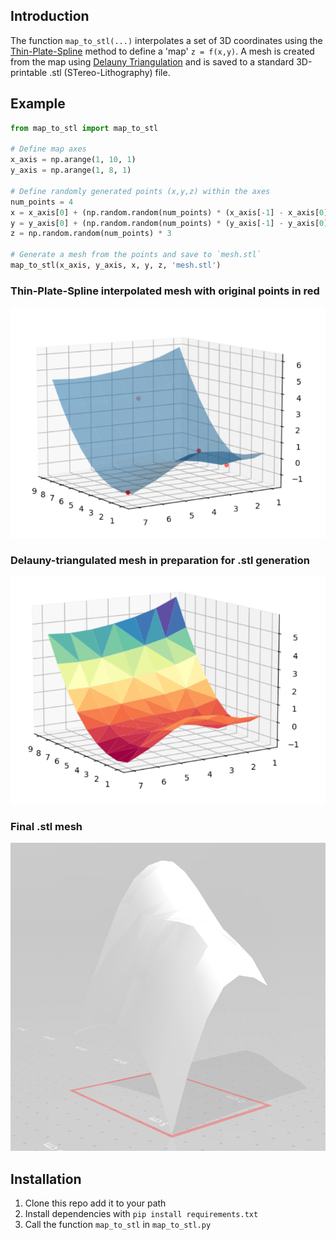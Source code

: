 ## Introduction

The function `map_to_stl(...)` interpolates a set of 3D coordinates using the [Thin-Plate-Spline](https://en.wikipedia.org/wiki/Thin_plate_spline) method to define a 'map' `z = f(x,y)`. A mesh is created from the map using [Delauny Triangulation](https://en.wikipedia.org/wiki/Delaunay_triangulation) and is saved to a standard 3D-printable .stl (STereo-Lithography) file.

## Example
```python
from map_to_stl import map_to_stl

# Define map axes
x_axis = np.arange(1, 10, 1)
y_axis = np.arange(1, 8, 1)

# Define randomly generated points (x,y,z) within the axes
num_points = 4
x = x_axis[0] + (np.random.random(num_points) * (x_axis[-1] - x_axis[0]))
y = y_axis[0] + (np.random.random(num_points) * (y_axis[-1] - y_axis[0]))
z = np.random.random(num_points) * 3

# Generate a mesh from the points and save to `mesh.stl`
map_to_stl(x_axis, y_axis, x, y, z, 'mesh.stl')
```

### Thin-Plate-Spline interpolated mesh with original points in red
![Mesh](/doc/mesh_interp.png)

### Delauny-triangulated mesh in preparation for .stl generation
![Mesh](/doc/mesh_tri.png)

### Final .stl mesh
![Mesh](/doc/mesh.png)

## Installation

1. Clone this repo add it to your path
2. Install dependencies with `pip install requirements.txt`
3. Call the function `map_to_stl` in `map_to_stl.py`
